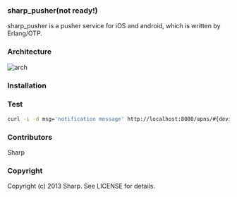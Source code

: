 ### sharp_pusher(not ready!)

sharp_pusher is a pusher service for iOS and android, which is written by Erlang/OTP.



### Architecture


![arch](/SharpX/sharp_media/raw/master/doc/com.png)


### Installation


### Test


``` bash
curl -i -d msg='notification message' http://localhost:8080/apns/#{devise token}
```

### Contributors


Sharp

### Copyright

Copyright (c) 2013 Sharp. See LICENSE for details.

